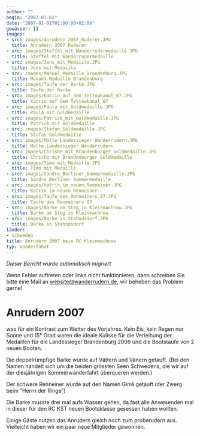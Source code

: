 ```yaml
---
author: ""
begin: "2007-01-01"
date: "2007-01-01T01:00:00+02:00"
gewässer: []
images:
- src: images/Anrudern_2007_Ruderer.JPG
  title: Anrudern 2007 Ruderer
- src: images/Steffel_mit_Wanderrudermedaille.JPG
  title: Steffel mit Wanderrudermedaille
- src: images/Jens_mit_Medaiile.JPG
  title: Jens mit Medaiile
- src: images/Manuel_Medaille_Brandenburg.JPG
  title: Manuel Medaille Brandenburg
- src: images/Taufe_der_Barke.JPG
  title: Taufe der Barke
- src: images/Katrin_auf_dem_Teltowkanal_07.JPG
  title: Katrin auf dem Teltowkanal 07
- src: images/Paula_mit_Goldmedaille.JPG
  title: Paula mit Goldmedaille
- src: images/Patrick_mit_Goldmedaille.JPG
  title: Patrick mit Goldmedaille
- src: images/Stefan_Goldmedaille.JPG
  title: Stefan Goldmedaille
- src: images/Malte_Landessieger_Wanderrudern.JPG
  title: Malte Landessieger Wanderrudern
- src: images/Chrishe_mit_Brandenburger_Goldmedaille.JPG
  title: Chrishe mit Brandenburger Goldmedaille
- src: images/Timo_mit_Medaille.JPG
  title: Timo mit Medaille
- src: images/Sandro_Berliner_Sommermedaille.JPG
  title: Sandro Berliner Sommermedaille
- src: images/Katrin_im_neuen_Renneiner.JPG
  title: Katrin im neuen Renneiner
- src: images/Taufe_des_Renneiners_07.JPG
  title: Taufe des Renneiners 07
- src: images/Barke_am_Steg_in_Kleinmachnow.JPG
  title: Barke am Steg in Kleinmachnow
- src: images/Barke_in_Stahndsdorf.JPG
  title: Barke in Stahndsdorf
länder:
- schweden
title: Anrudern 2007 beim RC Kleinmachnow
typ: wanderfahrt
---
```



*Dieser Bericht wurde automatisch migriert*

Wenn Fehler auftreten oder links nicht funktionieren, dann schreiben Sie bitte eine Mail an website@wanderrudern.de, wir beheben das Problem gerne!



# Anrudern 2007


was für ein Kontrast zum Wetter des Vorjahres. Kein Eis, kein Regen nur Sonne und 15° Grad waren die ideale Kulisse für die Verleihung der Medaillen für die Landessieger Brandenburg 2006 und die Bootstaufe von 2 neuen Booten.

Die doppelrümpfige Barke wurde auf Vättern und Vänern getauft. (Bei den Namen handelt sich um die beiden grössten Seen Schwedens, die wir auf der diesjährigen Sommerwanderfahrt überqueren werden.)

Der schwere Renneiner wurde auf den Namen Gimli getauft (der Zwerg beim “Herrn der Ringe”)

Die Barke musste drei mal aufs Wasser gehen, da fast alle Anwesenden mal in dieser für den RC KST neuen Bootsklasse gesessen haben wollten.

Einige Gäste nutzen das Anrudern gleich noch zum proberudern aus. Vielleicht haben wir ein paar neue Mitglieder gewonnen.